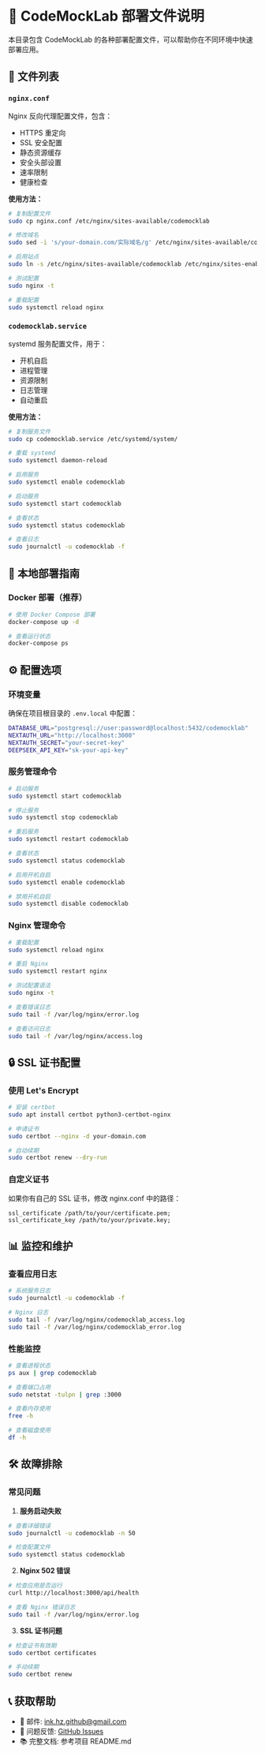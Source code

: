 # 🚀 CodeMockLab 部署文件说明

本目录包含 CodeMockLab 的各种部署配置文件，可以帮助你在不同环境中快速部署应用。

## 📁 文件列表

### `nginx.conf`
Nginx 反向代理配置文件，包含：
- HTTPS 重定向
- SSL 安全配置
- 静态资源缓存
- 安全头部设置
- 速率限制
- 健康检查

**使用方法：**
```bash
# 复制配置文件
sudo cp nginx.conf /etc/nginx/sites-available/codemocklab

# 修改域名
sudo sed -i 's/your-domain.com/实际域名/g' /etc/nginx/sites-available/codemocklab

# 启用站点
sudo ln -s /etc/nginx/sites-available/codemocklab /etc/nginx/sites-enabled/

# 测试配置
sudo nginx -t

# 重载配置
sudo systemctl reload nginx
```

### `codemocklab.service`
systemd 服务配置文件，用于：
- 开机自启
- 进程管理
- 资源限制
- 日志管理
- 自动重启

**使用方法：**
```bash
# 复制服务文件
sudo cp codemocklab.service /etc/systemd/system/

# 重载 systemd
sudo systemctl daemon-reload

# 启用服务
sudo systemctl enable codemocklab

# 启动服务
sudo systemctl start codemocklab

# 查看状态
sudo systemctl status codemocklab

# 查看日志
sudo journalctl -u codemocklab -f
```

## 🔧 本地部署指南

### Docker 部署（推荐）
```bash
# 使用 Docker Compose 部署
docker-compose up -d

# 查看运行状态
docker-compose ps
```

## ⚙️ 配置选项

### 环境变量
确保在项目根目录的 `.env.local` 中配置：
```bash
DATABASE_URL="postgresql://user:password@localhost:5432/codemocklab"
NEXTAUTH_URL="http://localhost:3000"
NEXTAUTH_SECRET="your-secret-key"
DEEPSEEK_API_KEY="sk-your-api-key"
```

### 服务管理命令
```bash
# 启动服务
sudo systemctl start codemocklab

# 停止服务
sudo systemctl stop codemocklab

# 重启服务
sudo systemctl restart codemocklab

# 查看状态
sudo systemctl status codemocklab

# 启用开机自启
sudo systemctl enable codemocklab

# 禁用开机自启
sudo systemctl disable codemocklab
```

### Nginx 管理命令
```bash
# 重载配置
sudo systemctl reload nginx

# 重启 Nginx
sudo systemctl restart nginx

# 测试配置语法
sudo nginx -t

# 查看错误日志
sudo tail -f /var/log/nginx/error.log

# 查看访问日志
sudo tail -f /var/log/nginx/access.log
```

## 🔒 SSL 证书配置

### 使用 Let's Encrypt
```bash
# 安装 certbot
sudo apt install certbot python3-certbot-nginx

# 申请证书
sudo certbot --nginx -d your-domain.com

# 自动续期
sudo certbot renew --dry-run
```

### 自定义证书
如果你有自己的 SSL 证书，修改 nginx.conf 中的路径：
```nginx
ssl_certificate /path/to/your/certificate.pem;
ssl_certificate_key /path/to/your/private.key;
```

## 📊 监控和维护

### 查看应用日志
```bash
# 系统服务日志
sudo journalctl -u codemocklab -f

# Nginx 日志
sudo tail -f /var/log/nginx/codemocklab_access.log
sudo tail -f /var/log/nginx/codemocklab_error.log
```

### 性能监控
```bash
# 查看进程状态
ps aux | grep codemocklab

# 查看端口占用
sudo netstat -tulpn | grep :3000

# 查看内存使用
free -h

# 查看磁盘使用
df -h
```

## 🛠️ 故障排除

### 常见问题

1. **服务启动失败**
```bash
# 查看详细错误
sudo journalctl -u codemocklab -n 50

# 检查配置文件
sudo systemctl status codemocklab
```

2. **Nginx 502 错误**
```bash
# 检查应用是否运行
curl http://localhost:3000/api/health

# 查看 Nginx 错误日志
sudo tail -f /var/log/nginx/error.log
```

3. **SSL 证书问题**
```bash
# 检查证书有效期
sudo certbot certificates

# 手动续期
sudo certbot renew
```

## 📞 获取帮助

- 📧 邮件: ink.hz.github@gmail.com
- 🐛 问题反馈: [GitHub Issues](https://github.com/ink-hz/CodeMockLab/issues)
- 📚 完整文档: 参考项目 README.md